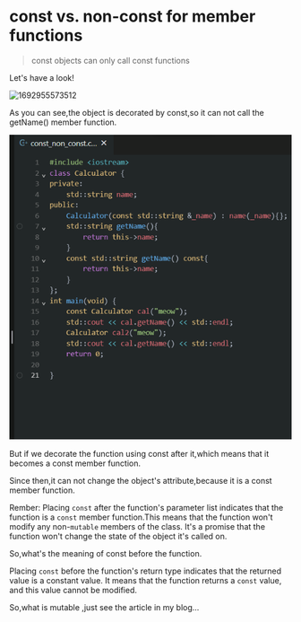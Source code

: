 # const vs. non-const for member functions

>  const objects can only call const functions 

Let's have a look!

![1692955573512](https://file+.vscode-resource.vscode-cdn.net/d%3A/git/doc-for-cs/docs/Blogs/meowrain/c%2B%2B/image/const_nonconst/1692955573512.png)

As you can see,the object is decorated by const,so it can not call the getName() member function.

![1692955759893](image/const_nonconst/1692955759893.png)


But if we decorate the function using const after it,which means that it becomes a const member function.

Since then,it can not change the object's attribute,because it is a const member function.

Rember: Placing `const` after the function's parameter list indicates that the function is a `const` member function.This means that the function won't modify any non-`mutable` members of the class. It's a promise that the function won't change the state of the object it's called on.


So,what's the meaning of const before the function.

Placing `const` before the function's return type indicates that the returned value is a constant value. It means that the function returns a `const` value, and this value cannot be modified.


So,what is mutable ,just see the article in my blog...
